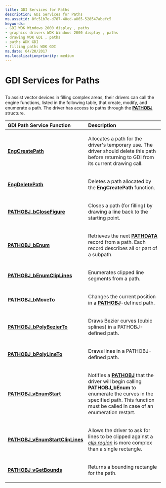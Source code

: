 ```yaml
---
title: GDI Services for Paths
description: GDI Services for Paths
ms.assetid: 8fc51b7e-d787-48ed-a865-528547abefc5
keywords:
- GDI WDK Windows 2000 display , paths
- graphics drivers WDK Windows 2000 display , paths
- drawing WDK GDI , paths
- paths WDK GDI
- filling paths WDK GDI
ms.date: 04/20/2017
ms.localizationpriority: medium
---
```


# GDI Services for Paths


## <span id="ddk_gdi_services_for_paths_gg"></span><span id="DDK_GDI_SERVICES_FOR_PATHS_GG"></span>


To assist vector devices in filling complex areas, their drivers can call the engine functions, listed in the following table, that create, modify, and enumerate a path. The driver has access to paths through the [**PATHOBJ**](/windows/desktop/api/winddi/ns-winddi-_pathobj) structure.

<table>
<colgroup>
<col width="50%" />
<col width="50%" />
</colgroup>
<thead>
<tr class="header">
<th align="left">GDI Path Service Function</th>
<th align="left">Description</th>
</tr>
</thead>
<tbody>
<tr class="odd">
<td align="left"><p><a href="/windows/desktop/api/winddi/nf-winddi-engcreatepath" data-raw-source="[&lt;strong&gt;EngCreatePath&lt;/strong&gt;](/windows/desktop/api/winddi/nf-winddi-engcreatepath)"><strong>EngCreatePath</strong></a></p></td>
<td align="left"><p>Allocates a path for the driver's temporary use. The driver should delete this path before returning to GDI from its current drawing call.</p></td>
</tr>
<tr class="even">
<td align="left"><p><a href="/windows/desktop/api/winddi/nf-winddi-engdeletepath" data-raw-source="[&lt;strong&gt;EngDeletePath&lt;/strong&gt;](/windows/desktop/api/winddi/nf-winddi-engdeletepath)"><strong>EngDeletePath</strong></a></p></td>
<td align="left"><p>Deletes a path allocated by the <strong>EngCreatePath</strong> function.</p></td>
</tr>
<tr class="odd">
<td align="left"><p><a href="/windows/desktop/api/winddi/nf-winddi-pathobj_bclosefigure" data-raw-source="[&lt;strong&gt;PATHOBJ_bCloseFigure&lt;/strong&gt;](/windows/desktop/api/winddi/nf-winddi-pathobj_bclosefigure)"><strong>PATHOBJ_bCloseFigure</strong></a></p></td>
<td align="left"><p>Closes a path (for filling) by drawing a line back to the starting point.</p></td>
</tr>
<tr class="even">
<td align="left"><p><a href="/windows/desktop/api/winddi/nf-winddi-pathobj_benum" data-raw-source="[&lt;strong&gt;PATHOBJ_bEnum&lt;/strong&gt;](/windows/desktop/api/winddi/nf-winddi-pathobj_benum)"><strong>PATHOBJ_bEnum</strong></a></p></td>
<td align="left"><p>Retrieves the next <a href="/windows/desktop/api/winddi/ns-winddi-_pathdata" data-raw-source="[&lt;strong&gt;PATHDATA&lt;/strong&gt;](/windows/desktop/api/winddi/ns-winddi-_pathdata)"><strong>PATHDATA</strong></a> record from a path. Each record describes all or part of a subpath.</p></td>
</tr>
<tr class="odd">
<td align="left"><p><a href="/windows/desktop/api/winddi/nf-winddi-pathobj_benumcliplines" data-raw-source="[&lt;strong&gt;PATHOBJ_bEnumClipLines&lt;/strong&gt;](/windows/desktop/api/winddi/nf-winddi-pathobj_benumcliplines)"><strong>PATHOBJ_bEnumClipLines</strong></a></p></td>
<td align="left"><p>Enumerates clipped line segments from a path.</p></td>
</tr>
<tr class="even">
<td align="left"><p><a href="/windows/desktop/api/winddi/nf-winddi-pathobj_bmoveto" data-raw-source="[&lt;strong&gt;PATHOBJ_bMoveTo&lt;/strong&gt;](/windows/desktop/api/winddi/nf-winddi-pathobj_bmoveto)"><strong>PATHOBJ_bMoveTo</strong></a></p></td>
<td align="left"><p>Changes the current position in a <a href="/windows/desktop/api/winddi/ns-winddi-_pathobj" data-raw-source="[&lt;strong&gt;PATHOBJ&lt;/strong&gt;](/windows/desktop/api/winddi/ns-winddi-_pathobj)"><strong>PATHOBJ</strong></a>-defined path.</p></td>
</tr>
<tr class="odd">
<td align="left"><p><a href="/windows/desktop/api/winddi/nf-winddi-pathobj_bpolybezierto" data-raw-source="[&lt;strong&gt;PATHOBJ_bPolyBezierTo&lt;/strong&gt;](/windows/desktop/api/winddi/nf-winddi-pathobj_bpolybezierto)"><strong>PATHOBJ_bPolyBezierTo</strong></a></p></td>
<td align="left"><p>Draws Bezier curves (cubic splines) in a PATHOBJ-defined path.</p></td>
</tr>
<tr class="even">
<td align="left"><p><a href="/windows/desktop/api/winddi/nf-winddi-pathobj_bpolylineto" data-raw-source="[&lt;strong&gt;PATHOBJ_bPolyLineTo&lt;/strong&gt;](/windows/desktop/api/winddi/nf-winddi-pathobj_bpolylineto)"><strong>PATHOBJ_bPolyLineTo</strong></a></p></td>
<td align="left"><p>Draws lines in a PATHOBJ-defined path.</p></td>
</tr>
<tr class="odd">
<td align="left"><p><a href="/windows/desktop/api/winddi/nf-winddi-pathobj_venumstart" data-raw-source="[&lt;strong&gt;PATHOBJ_vEnumStart&lt;/strong&gt;](/windows/desktop/api/winddi/nf-winddi-pathobj_venumstart)"><strong>PATHOBJ_vEnumStart</strong></a></p></td>
<td align="left"><p>Notifies a <a href="/windows/desktop/api/winddi/ns-winddi-_pathobj" data-raw-source="[&lt;strong&gt;PATHOBJ&lt;/strong&gt;](/windows/desktop/api/winddi/ns-winddi-_pathobj)"><strong>PATHOBJ</strong></a> that the driver will begin calling <strong>PATHOBJ_bEnum</strong> to enumerate the curves in the specified path. This function must be called in case of an enumeration restart.</p></td>
</tr>
<tr class="even">
<td align="left"><p><a href="/windows/desktop/api/winddi/nf-winddi-pathobj_venumstartcliplines" data-raw-source="[&lt;strong&gt;PATHOBJ_vEnumStartClipLines&lt;/strong&gt;](/windows/desktop/api/winddi/nf-winddi-pathobj_venumstartcliplines)"><strong>PATHOBJ_vEnumStartClipLines</strong></a></p></td>
<td align="left"><p>Allows the driver to ask for lines to be clipped against a <a href="/windows/desktop/api/winddi/ns-winddi-_clipobj" data-raw-source="&lt;strong&gt;CLIPOBJ&lt;/strong&gt;"><em>clip region</em></a> is more complex than a single rectangle.</p></td>
</tr>
<tr class="odd">
<td align="left"><p><a href="/windows/desktop/api/winddi/nf-winddi-pathobj_vgetbounds" data-raw-source="[&lt;strong&gt;PATHOBJ_vGetBounds&lt;/strong&gt;](/windows/desktop/api/winddi/nf-winddi-pathobj_vgetbounds)"><strong>PATHOBJ_vGetBounds</strong></a></p></td>
<td align="left"><p>Returns a bounding rectangle for the path.</p></td>
</tr>
</tbody>
</table>

 


